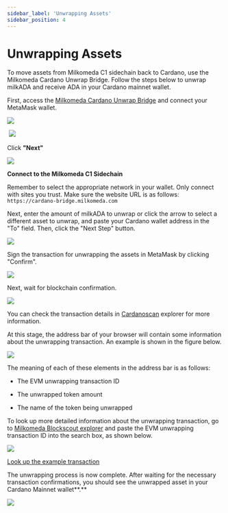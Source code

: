 ```yaml
---
sidebar_label: 'Unwrapping Assets'
sidebar_position: 4
---
```


# Unwrapping Assets

To move assets from Milkomeda C1 sidechain back to Cardano, use the Milkomeda Cardano Unwrap Bridge. Follow the steps below to unwrap milkADA and receive ADA in your Cardano mainnet wallet.

First, access the [Milkomeda Cardano Unwrap Bridge](https://cardano-bridge.milkomeda.com/bridge) and connect your MetaMask wallet.

![](/img/bridge-connect-metamask.png)

​
![](/img/bridge-connect-metamask-ada-confirm-1.png)

Click **"Next"**

![](/img/bridge-connect-metamask-ada-confirm-2.png)

**Connect to the Milkomeda C1 Sidechain**

Remember to select the appropriate network in your wallet. Only connect with sites you trust. Make sure the website URL is as follows: `https://cardano-bridge.milkomeda.com`

Next, enter the amount of milkADA to unwrap or click the arrow to select a different asset to unwrap, and paste your Cardano wallet address in the "To" field. Then, click the "Next Step" button.

![](/img/bridge-enter-ada-amount.png)

Sign the transaction for unwrapping the assets in MetaMask by clicking "Confirm".

![](/img/bridge-unwrap-ada-confirm.png)

Next, wait for blockchain confirmation.

![](/img/bridge-ada-wait-for-confirmation.png)

You can check the transaction details in [Cardanoscan](https://cardanoscan.io/) explorer for more information.

At this stage, the address bar of your browser will contain some information about the unwrapping transaction. An example is shown in the figure below.

![](/img/bridge-address-bar.png)

The meaning of each of these elements in the address bar is as follows:

-   The EVM unwrapping transaction ID
    
-   The unwrapped token amount
    
-   The name of the token being unwrapped
    
To look up more detailed information about the unwrapping transaction, go to [Milkomeda Blockscout explorer](https://explorer-mainnet-cardano-evm.c1.milkomeda.com/) and paste the EVM unwrapping transaction ID into the search box, as shown below.

![](/img/bridge-search-transaction.png)

​[Look up the example transaction](https://explorer-mainnet-cardano-evm.c1.milkomeda.com/tx/0xf21f79d02f9af4935adbb913f915cf217ad8f3402ea1edf0af4e5913a58792ab/internal-transactions)​

The unwrapping process is now complete. After waiting for the necessary transaction confirmations, you should see the unwrapped asset in your Cardano Mainnet wallet**.**

![](/img/bridge-see-ada-unwrap-history.png)

​